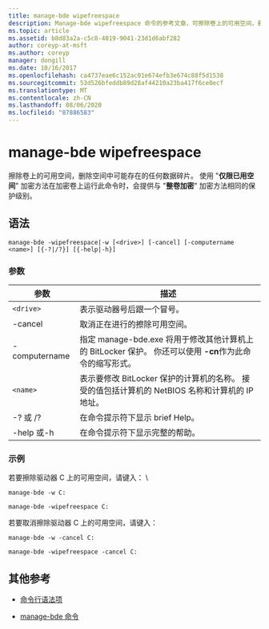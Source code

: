 ```yaml
---
title: manage-bde wipefreespace
description: Manage-bde wipefreespace 命令的参考文章，可擦除卷上的可用空间，删除空间中可能存在的任何数据碎片。
ms.topic: article
ms.assetid: b8d83a2a-c5c8-4019-9041-23d1d6abf282
author: coreyp-at-msft
ms.author: coreyp
manager: dongill
ms.date: 10/16/2017
ms.openlocfilehash: ca4737eae6c152ac01e674efb3e674c88f5d1538
ms.sourcegitcommit: 53d526bfeddb89d28af44210a23ba417f6ce0ecf
ms.translationtype: MT
ms.contentlocale: zh-CN
ms.lasthandoff: 08/06/2020
ms.locfileid: "87886583"
---
```

# <a name="manage-bde-wipefreespace"></a>manage-bde wipefreespace

擦除卷上的可用空间，删除空间中可能存在的任何数据碎片。 使用 "**仅限已用空间**" 加密方法在加密卷上运行此命令时，会提供与 "**整卷加密**" 加密方法相同的保护级别。

## <a name="syntax"></a>语法

```
manage-bde -wipefreespace|-w [<drive>] [-cancel] [-computername <name>] [{-?|/?}] [{-help|-h}]
```

### <a name="parameters"></a>参数

| 参数 | 描述 |
| --------- | ----------- |
| `<drive>` | 表示驱动器号后跟一个冒号。 |
| -cancel | 取消正在进行的擦除可用空间。 |
| -computername | 指定 manage-bde.exe 将用于修改其他计算机上的 BitLocker 保护。 你还可以使用 **-cn**作为此命令的缩写形式。 |
| `<name>` | 表示要修改 BitLocker 保护的计算机的名称。 接受的值包括计算机的 NetBIOS 名称和计算机的 IP 地址。 |
| -? 或 /? | 在命令提示符下显示 brief Help。 |
| -help 或-h | 在命令提示符下显示完整的帮助。 |

### <a name="examples"></a>示例

若要擦除驱动器 C 上的可用空间，请键入： \

```
manage-bde -w C:
```

```
manage-bde -wipefreespace C:
```

若要取消擦除驱动器 C 上的可用空间，请键入：

```
manage-bde -w -cancel C:
```

```
manage-bde -wipefreespace -cancel C:
```

## <a name="additional-references"></a>其他参考

- [命令行语法项](command-line-syntax-key.md)

- [manage-bde 命令](manage-bde.md)
